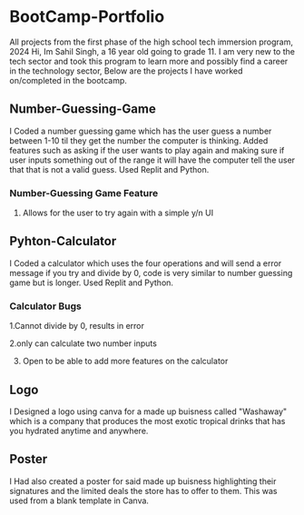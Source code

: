 # BootCamp-Portfolio
All projects from the first phase of the high school tech immersion program, 2024
Hi, Im Sahil Singh, a 16 year old going to grade 11. I am very new to the tech sector and took this program to learn more and possibly find a career in the technology sector, Below are the projects I have worked on/completed in the bootcamp.
## Number-Guessing-Game
I Coded a number guessing game which has the user guess a number between 1-10 til they get the number the computer is thinking. Added features such as asking if the user wants to play again and making sure if user inputs something out of the range it will have the computer tell the user that that is not a valid guess. Used Replit and Python.
### Number-Guessing Game Feature
1. Allows for the user to try again with a simple y/n UI

## Pyhton-Calculator
I Coded a calculator which uses the four operations and will send a error message if you try and divide by 0, code is very similar to number guessing game but is longer. Used Replit and Python.
### Calculator Bugs
1.Cannot divide by 0, results in error

2.only can calculate two number inputs

3. Open to be able to add more features on the calculator

## Logo
I Designed a logo using canva for a made up buisness called "Washaway" which is a company that produces the most exotic tropical drinks that has you hydrated anytime and anywhere.
## Poster
I Had also created a poster for said made up buisness highlighting their signatures and the limited deals the store has to offer to them. This was used from a blank
template in Canva.




